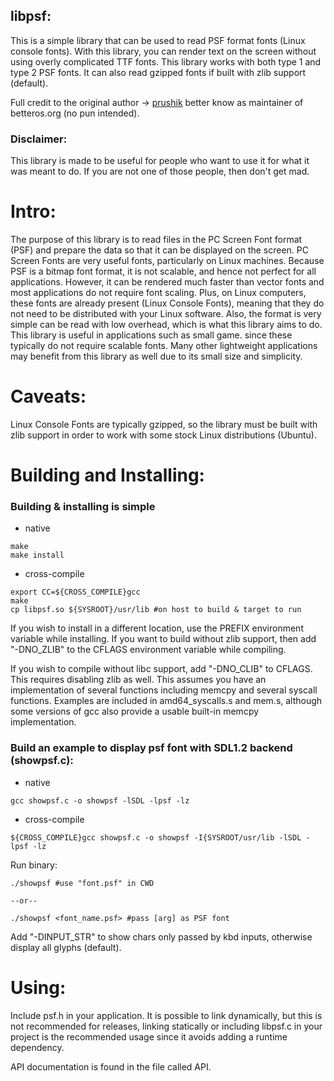 ## libpsf:
This is a simple library that can be used to read PSF format fonts (Linux console fonts). 
With this library, you can render text on the screen without using overly complicated TTF fonts. 
This library works with both type 1 and type 2 PSF fonts. It can also read gzipped fonts if built with zlib support (default).

Full credit to the original author → [prushik](https://github.com/prushik)
 better know as maintainer of betteros.org (no pun intended).

### Disclaimer:
This library is made to be useful for people who want to use it for what it was
meant to do. If you are not one of those people, then don't get mad.

# Intro:
The purpose of this library is to read files in the PC Screen Font format (PSF)
and prepare the data so that it can be displayed on the screen.
PC Screen Fonts are very useful fonts, particularly on Linux machines. Because
PSF is a bitmap font format, it is not scalable, and hence not perfect for all
applications. However, it can be rendered much faster than vector fonts and most
applications do not require font scaling. Plus, on Linux computers, these fonts
are already present (Linux Console Fonts), meaning that they do not need to be
distributed with your Linux software. Also, the format is very simple can be
read with low overhead, which is what this library aims to do.
This library is useful in applications such as small game. since these typically 
do not require scalable fonts. Many other lightweight applications may benefit 
from this library as well due to its small size and simplicity.


# Caveats:
Linux Console Fonts are typically gzipped, so the library must be built with
zlib support in order to work with some stock Linux distributions (Ubuntu).


# Building and Installing:
### Building & installing is simple
- native
```
make
make install
```
- cross-compile
```
export CC=${CROSS_COMPILE}gcc
make
cp libpsf.so ${SYSROOT}/usr/lib #on host to build & target to run
```

If you wish to install in a different location, use the PREFIX environment
variable while installing.
If you want to build without zlib support, then add "-DNO_ZLIB" to the CFLAGS
environment variable while compiling.

If you wish to compile without libc support, add "-DNO_CLIB" to CFLAGS. This 
requires disabling zlib as well. This assumes you have an implementation of 
several functions including memcpy and several syscall functions. Examples are
included in amd64_syscalls.s and mem.s, although some versions of gcc also 
provide a usable built-in memcpy implementation.

### Build an example to display psf font with SDL1.2 backend (showpsf.c):
- native
```
gcc showpsf.c -o showpsf -lSDL -lpsf -lz
```
- cross-compile
```
${CROSS_COMPILE}gcc showpsf.c -o showpsf -I{SYSROOT/usr/lib -lSDL -lpsf -lz
```
Run binary:
```
./showpsf #use "font.psf" in CWD

--or--

./showpsf <font_name.psf> #pass [arg] as PSF font
```
Add "-DINPUT_STR" to show chars only passed by kbd inputs, otherwise display all glyphs (default).

# Using:
Include psf.h in your application. It is possible to link dynamically, but 
this is not recommended for releases, linking statically or including 
libpsf.c in your project is the recommended usage since it avoids adding a 
runtime dependency.

API documentation is found in the file called API.

